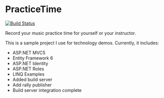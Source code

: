 PracticeTime
============

[![Build Status](http://wbsimms-ci.cloudapp.net:8080/buildStatus/icon?job=PracticeTime)](http://wbsimms-ci.cloudapp.net:8080/job/PracticeTime/)

Record your music practice time for yourself or your instructor.

This is a sample project I use for technology demos. Currently, it includes:

- ASP.NET MVC5
- Entity Framework 6
- ASP.NET Identity
- ASP.NET Roles
- LINQ Examples
- Added build server
- Add rally publisher
- Build server integration complete
